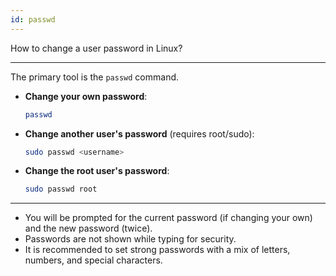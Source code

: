 ```yaml
---
id: passwd
---
```


How to change a user password in Linux?

---

The primary tool is the `passwd` command.

- **Change your own password**:
  ```sh
  passwd
  ```
- **Change another user's password** (requires root/sudo):
  ```sh
  sudo passwd <username>
  ```
- **Change the root user's password**:
  ```sh
  sudo passwd root
  ```

---

- You will be prompted for the current password (if changing your own) and the new password (twice).
- Passwords are not shown while typing for security.
- It is recommended to set strong passwords with a mix of letters, numbers, and special characters.
